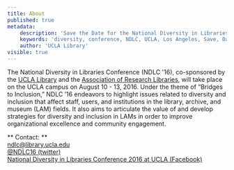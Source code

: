 ```yaml
---
title: About
published: true
metadata:
    description: 'Save the Date for the National Diversity in Libraries Conference (NDLC) 2016 UCLA, Los Angeles, California where library staff discuss issues relating to diversity.'
    keywords: 'diversity, conference, NDLC, UCLA, Los Angeles, Save, Date, national, 2016, what is diversity, diversity committee, housing, cost, venue, rates'
    author: 'UCLA Library'
visible: true
---
```


The National Diversity in Libraries Conference (NDLC '16), co-sponsored by the <a href="http://www.library.ucla.edu/about" target="_blank">UCLA Library</a> and the <a href="http://www.arl.org" target="_blank">Association of Research Libraries</a>, will take place on the UCLA campus on August 10 - 13, 2016. Under the theme of “Bridges to Inclusion,” NDLC ’16 endeavors to highlight issues related to diversity and inclusion that affect staff, users, and institutions in the library, archive, and museum (LAM) fields. It also aims to articulate the value of and develop strategies for diversity and inclusion in LAMs in order to improve organizational excellence and community engagement.

** Contact: **
<br />
<a href="mailto:ndlc@library.ucla.edu">ndlc@library.ucla.edu</a><br />
<a href="https://twitter.com/ndlc16">@NDLC16 (twitter)</a><br />
<a href="https://www.facebook.com/ndlc16/">National Diversity in Libraries Conference 2016 at UCLA (Facebook)</a><br >
